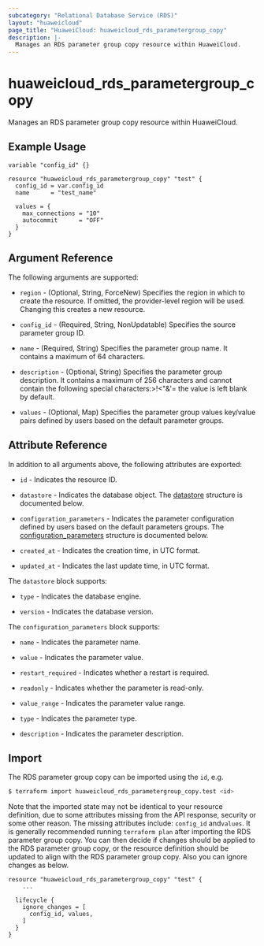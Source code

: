 ```yaml
---
subcategory: "Relational Database Service (RDS)"
layout: "huaweicloud"
page_title: "HuaweiCloud: huaweicloud_rds_parametergroup_copy"
description: |-
  Manages an RDS parameter group copy resource within HuaweiCloud.
---
```


# huaweicloud_rds_parametergroup_copy

Manages an RDS parameter group copy resource within HuaweiCloud.

## Example Usage

```hcl
variable "config_id" {}

resource "huaweicloud_rds_parametergroup_copy" "test" {
  config_id = var.config_id
  name      = "test_name"
  
  values = {
    max_connections = "10"
    autocommit      = "OFF"
  }
}
```

## Argument Reference

The following arguments are supported:

* `region` - (Optional, String, ForceNew) Specifies the region in which to create the resource. If omitted, the
  provider-level region will be used. Changing this creates a new resource.

* `config_id` - (Required, String, NonUpdatable) Specifies the source parameter group ID.

* `name` - (Required, String) Specifies the parameter group name. It contains a maximum of 64 characters.

* `description` - (Optional, String) Specifies the parameter group description. It contains a maximum of 256 characters
  and cannot contain the following special characters:>!<"&'= the value is left blank by default.

* `values` - (Optional, Map) Specifies the parameter group values key/value pairs defined by users based on the default
  parameter groups.

## Attribute Reference

In addition to all arguments above, the following attributes are exported:

* `id` - Indicates the resource ID.

* `datastore` - Indicates the database object.
  The [datastore](#datastore_struct) structure is documented below.

* `configuration_parameters` - Indicates the parameter configuration defined by users based on the default parameters groups.
  The [configuration_parameters](#configuration_parameters_struct) structure is documented below.

* `created_at` - Indicates the creation time, in UTC format.

* `updated_at` - Indicates the last update time, in UTC format.

<a name="datastore_struct"></a>
The `datastore` block supports:

* `type` - Indicates the database engine.

* `version` - Indicates the database version.

<a name="configuration_parameters_struct"></a>
The `configuration_parameters` block supports:

* `name` - Indicates the parameter name.

* `value` - Indicates the parameter value.

* `restart_required` - Indicates whether a restart is required.

* `readonly` - Indicates whether the parameter is read-only.

* `value_range` - Indicates the parameter value range.

* `type` - Indicates the parameter type.

* `description` - Indicates the parameter description.

## Import

The RDS parameter group copy can be imported using the `id`, e.g.

```bash
$ terraform import huaweicloud_rds_parametergroup_copy.test <id>
```

Note that the imported state may not be identical to your resource definition, due to some attributes missing from the
API response, security or some other reason. The missing attributes include: `config_id` and`values`. It is generally
recommended running `terraform plan` after importing the RDS parameter group copy. You can then decide if changes should
be applied to the RDS parameter group copy, or the resource definition should be updated to align with the RDS parameter
group copy. Also you can ignore changes as below.

```hcl
resource "huaweicloud_rds_parametergroup_copy" "test" {
    ...

  lifecycle {
    ignore_changes = [
      config_id, values,
    ]
  }
}
```
